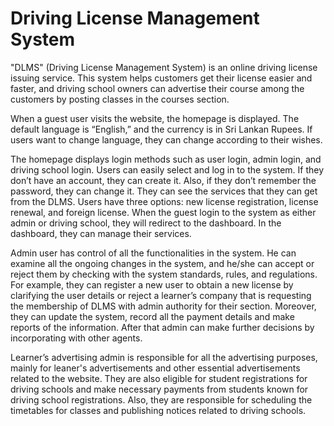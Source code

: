 # Driving License Management System

"DLMS" (Driving License Management System) is an online driving license issuing service. This system helps customers get their license easier and faster, and driving school owners can advertise their course among the customers by posting classes in the courses section.

When a guest user visits the website, the homepage is displayed. The default language is “English,” and the currency is in Sri Lankan Rupees. If users want to change language, they can change according to their wishes. 

The homepage displays login methods such as user login, admin login, and driving school login. Users can easily select and log in to the system. If they don’t have an account, they can create it. Also, if they don’t remember the password, they can change it. They can see the services that they can get from the DLMS. Users have three options: new license registration, license renewal, and foreign license. When the guest login to the system as either admin or driving school, they will redirect to the dashboard. In the dashboard, they can manage their services.

Admin user has control of all the functionalities in the system. He can examine all the ongoing changes in the system, and he/she can accept or reject them by checking with the system standards, rules, and regulations. For example, they can register a new user to obtain a new license by clarifying the user details or reject a learner’s company that is requesting the membership of DLMS with admin authority for their section. Moreover, they can update the system, record all the payment details and make reports of the information. After that admin can make further decisions by incorporating with other agents.

Learner’s advertising admin is responsible for all the advertising purposes, mainly for leaner's advertisements and other essential advertisements related to the website. They are also eligible for student registrations for driving schools and make necessary payments from students known for driving school registrations. Also, they are responsible for scheduling the timetables for classes and publishing notices related to driving schools.
